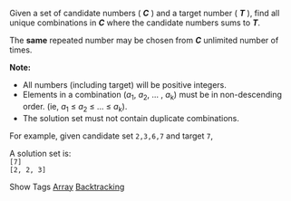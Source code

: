 Given a set of candidate numbers ( **_C_** ) and a target number ( **_T_** ), find all unique combinations in **_C_** where the candidate numbers sums to **_T_**.

The **same** repeated number may be chosen from **_C_** unlimited number of times.

**Note:**

- All numbers (including target) will be positive integers.
- Elements in a combination (_a_<sub>1</sub>, _a_<sub>2</sub>, … , _a_<sub>k</sub>) must be in non-descending order. (ie, _a_<sub>1</sub> ≤ _a_<sub>2</sub> ≤ … ≤ _a_<sub>k</sub>).
- The solution set must not contain duplicate combinations.

For example, given candidate set `2,3,6,7` and target `7`,   
 A solution set is:   
`[7]`   
`[2, 2, 3]`

Show Tags
 [Array](/tag/array/) [Backtracking](/tag/backtracking/)
